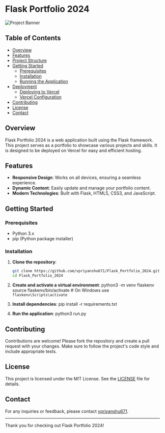 # Flask Portfolio 2024

![Project Banner](https://github.com/vpriyanshu671/Flask_Portfolio_2024/assets/112311383/d471d842-3a7b-4eac-8373-0bc17aac0734)

## Table of Contents

- [Overview](#overview)
- [Features](#features)
- [Project Structure](#project-structure)
- [Getting Started](#getting-started)
  - [Prerequisites](#prerequisites)
  - [Installation](#installation)
  - [Running the Application](#running-the-application)
- [Deployment](#deployment)
  - [Deploying to Vercel](#deploying-to-vercel)
  - [Vercel Configuration](#vercel-configuration)
- [Contributing](#contributing)
- [License](#license)
- [Contact](#contact)

## Overview

Flask Portfolio 2024 is a web application built using the Flask framework. This project serves as a portfolio to showcase various projects and skills. It is designed to be deployed on Vercel for easy and efficient hosting.

## Features

- **Responsive Design**: Works on all devices, ensuring a seamless experience.
- **Dynamic Content**: Easily update and manage your portfolio content.
- **Modern Technologies**: Built with Flask, HTML5, CSS3, and JavaScript.


## Getting Started

### Prerequisites

- Python 3.x
- pip (Python package installer)

### Installation

1. **Clone the repository**:
   ```sh
   git clone https://github.com/vpriyanshu671/Flask_Portfolio_2024.git
   cd Flask_Portfolio_2024
   ```

2. **Create and activate a virtual environment**:
python3 -m venv flaskenv
source flaskenv/bin/activate  # On Windows use `flaskenv\Scripts\activate`

3. **Install dependencies**:
pip install -r requirements.txt

4. **Run the application**:
python3 run.py

## Contributing

Contributions are welcome! Please fork the repository and create a pull request with your changes. Make sure to follow the project's code style and include appropriate tests.

## License

This project is licensed under the MIT License. See the [LICENSE](LICENSE) file for details.

## Contact

For any inquiries or feedback, please contact [vpriyanshu671](https://github.com/vpriyanshu671).

---

Thank you for checking out Flask Portfolio 2024!



